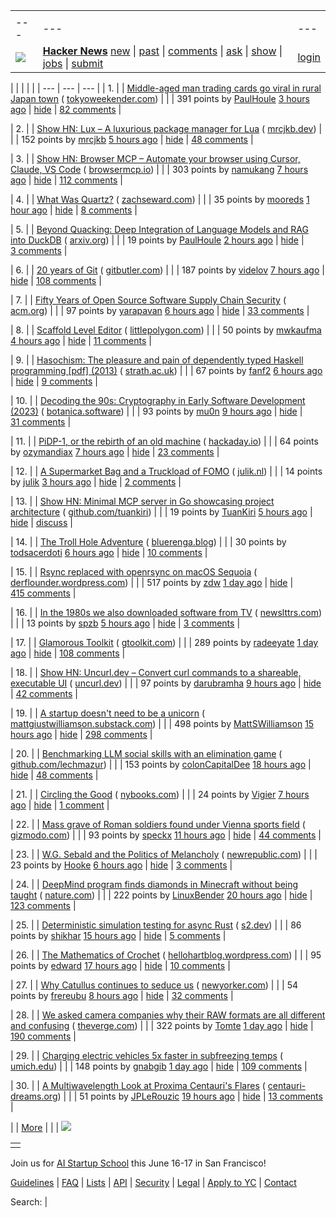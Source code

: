 |     |     |     |
| --- | --- | --- |
| |     |     |     |
| --- | --- | --- |
| [![](https://news.ycombinator.com/y18.svg)](https://news.ycombinator.com/) | **[Hacker News](https://news.ycombinator.com/news)** [new](https://news.ycombinator.com/newest) \| [past](https://news.ycombinator.com/front) \| [comments](https://news.ycombinator.com/newcomments) \| [ask](https://news.ycombinator.com/ask) \| [show](https://news.ycombinator.com/show) \| [jobs](https://news.ycombinator.com/jobs) \| [submit](https://news.ycombinator.com/submit) | [login](https://news.ycombinator.com/login?goto=news) | |

| |     |     |     |
| --- | --- | --- |
| 1. |  | [Middle-aged man trading cards go viral in rural Japan town](https://www.tokyoweekender.com/entertainment/middle-aged-man-trading-cards-go-viral-in-japan/) ( [tokyoweekender.com](https://news.ycombinator.com/from?site=tokyoweekender.com)) |
|  | 391 points by [PaulHoule](https://news.ycombinator.com/user?id=PaulHoule) [3 hours ago](https://news.ycombinator.com/item?id=43615912) \| [hide](https://news.ycombinator.com/hide?id=43615912&goto=news) \| [82 comments](https://news.ycombinator.com/item?id=43615912) |

| 2. |  | [Show HN: Lux – A luxurious package manager for Lua](https://mrcjkb.dev/posts/2025-04-07-lux-announcement.html) ( [mrcjkb.dev](https://news.ycombinator.com/from?site=mrcjkb.dev)) |
|  | 152 points by [mrcjkb](https://news.ycombinator.com/user?id=mrcjkb) [5 hours ago](https://news.ycombinator.com/item?id=43614285) \| [hide](https://news.ycombinator.com/hide?id=43614285&goto=news) \| [48 comments](https://news.ycombinator.com/item?id=43614285) |

| 3. |  | [Show HN: Browser MCP – Automate your browser using Cursor, Claude, VS Code](https://browsermcp.io/) ( [browsermcp.io](https://news.ycombinator.com/from?site=browsermcp.io)) |
|  | 303 points by [namukang](https://news.ycombinator.com/user?id=namukang) [7 hours ago](https://news.ycombinator.com/item?id=43613194) \| [hide](https://news.ycombinator.com/hide?id=43613194&goto=news) \| [112 comments](https://news.ycombinator.com/item?id=43613194) |

| 4. |  | [What Was Quartz?](https://www.zachseward.com/what-was-quartz/) ( [zachseward.com](https://news.ycombinator.com/from?site=zachseward.com)) |
|  | 35 points by [mooreds](https://news.ycombinator.com/user?id=mooreds) [1 hour ago](https://news.ycombinator.com/item?id=43616604) \| [hide](https://news.ycombinator.com/hide?id=43616604&goto=news) \| [8 comments](https://news.ycombinator.com/item?id=43616604) |

| 5. |  | [Beyond Quacking: Deep Integration of Language Models and RAG into DuckDB](https://arxiv.org/abs/2504.01157) ( [arxiv.org](https://news.ycombinator.com/from?site=arxiv.org)) |
|  | 19 points by [PaulHoule](https://news.ycombinator.com/user?id=PaulHoule) [2 hours ago](https://news.ycombinator.com/item?id=43616241) \| [hide](https://news.ycombinator.com/hide?id=43616241&goto=news) \| [3 comments](https://news.ycombinator.com/item?id=43616241) |

| 6. |  | [20 years of Git](https://blog.gitbutler.com/20-years-of-git/) ( [gitbutler.com](https://news.ycombinator.com/from?site=gitbutler.com)) |
|  | 187 points by [videlov](https://news.ycombinator.com/user?id=videlov) [7 hours ago](https://news.ycombinator.com/item?id=43613305) \| [hide](https://news.ycombinator.com/hide?id=43613305&goto=news) \| [108 comments](https://news.ycombinator.com/item?id=43613305) |

| 7. |  | [Fifty Years of Open Source Software Supply Chain Security](https://queue.acm.org/detail.cfm?id=3722542) ( [acm.org](https://news.ycombinator.com/from?site=acm.org)) |
|  | 97 points by [yarapavan](https://news.ycombinator.com/user?id=yarapavan) [6 hours ago](https://news.ycombinator.com/item?id=43614199) \| [hide](https://news.ycombinator.com/hide?id=43614199&goto=news) \| [33 comments](https://news.ycombinator.com/item?id=43614199) |

| 8. |  | [Scaffold Level Editor](https://blog.littlepolygon.com/posts/scaffold/) ( [littlepolygon.com](https://news.ycombinator.com/from?site=littlepolygon.com)) |
|  | 50 points by [mwkaufma](https://news.ycombinator.com/user?id=mwkaufma) [4 hours ago](https://news.ycombinator.com/item?id=43615322) \| [hide](https://news.ycombinator.com/hide?id=43615322&goto=news) \| [11 comments](https://news.ycombinator.com/item?id=43615322) |

| 9. |  | [Hasochism: The pleasure and pain of dependently typed Haskell programming \[pdf\] (2013)](https://personal.cis.strath.ac.uk/conor.mcbride/pub/hasochism.pdf) ( [strath.ac.uk](https://news.ycombinator.com/from?site=strath.ac.uk)) |
|  | 67 points by [fanf2](https://news.ycombinator.com/user?id=fanf2) [6 hours ago](https://news.ycombinator.com/item?id=43613994) \| [hide](https://news.ycombinator.com/hide?id=43613994&goto=news) \| [9 comments](https://news.ycombinator.com/item?id=43613994) |

| 10. |  | [Decoding the 90s: Cryptography in Early Software Development (2023)](https://www.botanica.software/post/decoding-the-90s) ( [botanica.software](https://news.ycombinator.com/from?site=botanica.software)) |
|  | 93 points by [mu0n](https://news.ycombinator.com/user?id=mu0n) [9 hours ago](https://news.ycombinator.com/item?id=43612102) \| [hide](https://news.ycombinator.com/hide?id=43612102&goto=news) \| [31 comments](https://news.ycombinator.com/item?id=43612102) |

| 11. |  | [PiDP-1, or the rebirth of an old machine](https://hackaday.io/project/202541-replica-of-the-pdp-1-pidp-1/log/239666-finished-the-first-test-batch-of-5-machines) ( [hackaday.io](https://news.ycombinator.com/from?site=hackaday.io)) |
|  | 64 points by [ozymandiax](https://news.ycombinator.com/user?id=ozymandiax) [7 hours ago](https://news.ycombinator.com/item?id=43595326) \| [hide](https://news.ycombinator.com/hide?id=43595326&goto=news) \| [23 comments](https://news.ycombinator.com/item?id=43595326) |

| 12. |  | [A Supermarket Bag and a Truckload of FOMO](https://blog.julik.nl/2025/03/a-little-adventure-in-modern-frontend) ( [julik.nl](https://news.ycombinator.com/from?site=julik.nl)) |
|  | 14 points by [julik](https://news.ycombinator.com/user?id=julik) [3 hours ago](https://news.ycombinator.com/item?id=43615986) \| [hide](https://news.ycombinator.com/hide?id=43615986&goto=news) \| [2 comments](https://news.ycombinator.com/item?id=43615986) |

| 13. |  | [Show HN: Minimal MCP server in Go showcasing project architecture](https://github.com/TuanKiri/weather-mcp-server) ( [github.com/tuankiri](https://news.ycombinator.com/from?site=github.com/tuankiri)) |
|  | 19 points by [TuanKiri](https://news.ycombinator.com/user?id=TuanKiri) [5 hours ago](https://news.ycombinator.com/item?id=43614582) \| [hide](https://news.ycombinator.com/hide?id=43614582&goto=news) \| [discuss](https://news.ycombinator.com/item?id=43614582) |

| 14. |  | [The Troll Hole Adventure](https://bluerenga.blog/2025/04/03/the-troll-hole-adventure-1980/) ( [bluerenga.blog](https://news.ycombinator.com/from?site=bluerenga.blog)) |
|  | 30 points by [todsacerdoti](https://news.ycombinator.com/user?id=todsacerdoti) [6 hours ago](https://news.ycombinator.com/item?id=43614081) \| [hide](https://news.ycombinator.com/hide?id=43614081&goto=news) \| [10 comments](https://news.ycombinator.com/item?id=43614081) |

| 15. |  | [Rsync replaced with openrsync on macOS Sequoia](https://derflounder.wordpress.com/2025/04/06/rsync-replaced-with-openrsync-on-macos-sequoia/) ( [derflounder.wordpress.com](https://news.ycombinator.com/from?site=derflounder.wordpress.com)) |
|  | 517 points by [zdw](https://news.ycombinator.com/user?id=zdw) [1 day ago](https://news.ycombinator.com/item?id=43605003) \| [hide](https://news.ycombinator.com/hide?id=43605003&goto=news) \| [415 comments](https://news.ycombinator.com/item?id=43605003) |

| 16. |  | [In the 1980s we also downloaded software from TV](https://newslttrs.com/in-the-1980s-we-also-downloaded-software-from-tv/) ( [newslttrs.com](https://news.ycombinator.com/from?site=newslttrs.com)) |
|  | 13 points by [spzb](https://news.ycombinator.com/user?id=spzb) [5 hours ago](https://news.ycombinator.com/item?id=43588032) \| [hide](https://news.ycombinator.com/hide?id=43588032&goto=news) \| [3 comments](https://news.ycombinator.com/item?id=43588032) |

| 17. |  | [Glamorous Toolkit](https://gtoolkit.com//) ( [gtoolkit.com](https://news.ycombinator.com/from?site=gtoolkit.com)) |
|  | 289 points by [radeeyate](https://news.ycombinator.com/user?id=radeeyate) [1 day ago](https://news.ycombinator.com/item?id=43606027) \| [hide](https://news.ycombinator.com/hide?id=43606027&goto=news) \| [108 comments](https://news.ycombinator.com/item?id=43606027) |

| 18. |  | [Show HN: Uncurl.dev – Convert curl commands to a shareable, executable UI](https://uncurl.dev/) ( [uncurl.dev](https://news.ycombinator.com/from?site=uncurl.dev)) |
|  | 97 points by [darubramha](https://news.ycombinator.com/user?id=darubramha) [9 hours ago](https://news.ycombinator.com/item?id=43607744) \| [hide](https://news.ycombinator.com/hide?id=43607744&goto=news) \| [42 comments](https://news.ycombinator.com/item?id=43607744) |

| 19. |  | [A startup doesn't need to be a unicorn](https://mattgiustwilliamson.substack.com/p/your-startup-doesnt-need-to-be-a) ( [mattgiustwilliamson.substack.com](https://news.ycombinator.com/from?site=mattgiustwilliamson.substack.com)) |
|  | 498 points by [MattSWilliamson](https://news.ycombinator.com/user?id=MattSWilliamson) [15 hours ago](https://news.ycombinator.com/item?id=43609242) \| [hide](https://news.ycombinator.com/hide?id=43609242&goto=news) \| [298 comments](https://news.ycombinator.com/item?id=43609242) |

| 20. |  | [Benchmarking LLM social skills with an elimination game](https://github.com/lechmazur/elimination_game) ( [github.com/lechmazur](https://news.ycombinator.com/from?site=github.com/lechmazur)) |
|  | 153 points by [colonCapitalDee](https://news.ycombinator.com/user?id=colonCapitalDee) [18 hours ago](https://news.ycombinator.com/item?id=43586380) \| [hide](https://news.ycombinator.com/hide?id=43586380&goto=news) \| [48 comments](https://news.ycombinator.com/item?id=43586380) |

| 21. |  | [Circling the Good](https://www.nybooks.com/articles/2025/04/24/circling-the-good-thomas-nagel/) ( [nybooks.com](https://news.ycombinator.com/from?site=nybooks.com)) |
|  | 24 points by [Vigier](https://news.ycombinator.com/user?id=Vigier) [7 hours ago](https://news.ycombinator.com/item?id=43613632) \| [hide](https://news.ycombinator.com/hide?id=43613632&goto=news) \| [1 comment](https://news.ycombinator.com/item?id=43613632) |

| 22. |  | [Mass grave of Roman soldiers found under Vienna sports field](https://gizmodo.com/mass-grave-of-150-roman-soldiers-found-under-vienna-sports-field-2000584946) ( [gizmodo.com](https://news.ycombinator.com/from?site=gizmodo.com)) |
|  | 93 points by [speckx](https://news.ycombinator.com/user?id=speckx) [11 hours ago](https://news.ycombinator.com/item?id=43584208) \| [hide](https://news.ycombinator.com/hide?id=43584208&goto=news) \| [44 comments](https://news.ycombinator.com/item?id=43584208) |

| 23. |  | [W.G. Sebald and the Politics of Melancholy](https://newrepublic.com/article/193177/wg-sebald-politics-melancholy) ( [newrepublic.com](https://news.ycombinator.com/from?site=newrepublic.com)) |
|  | 23 points by [Hooke](https://news.ycombinator.com/user?id=Hooke) [6 hours ago](https://news.ycombinator.com/item?id=43591196) \| [hide](https://news.ycombinator.com/hide?id=43591196&goto=news) \| [3 comments](https://news.ycombinator.com/item?id=43591196) |

| 24. |  | [DeepMind program finds diamonds in Minecraft without being taught](https://www.nature.com/articles/d41586-025-01019-w) ( [nature.com](https://news.ycombinator.com/from?site=nature.com)) |
|  | 222 points by [LinuxBender](https://news.ycombinator.com/user?id=LinuxBender) [20 hours ago](https://news.ycombinator.com/item?id=43584015) \| [hide](https://news.ycombinator.com/hide?id=43584015&goto=news) \| [123 comments](https://news.ycombinator.com/item?id=43584015) |

| 25. |  | [Deterministic simulation testing for async Rust](https://s2.dev/blog/dst) ( [s2.dev](https://news.ycombinator.com/from?site=s2.dev)) |
|  | 86 points by [shikhar](https://news.ycombinator.com/user?id=shikhar) [15 hours ago](https://news.ycombinator.com/item?id=43581900) \| [hide](https://news.ycombinator.com/hide?id=43581900&goto=news) \| [5 comments](https://news.ycombinator.com/item?id=43581900) |

| 26. |  | [The Mathematics of Crochet](https://hellohartblog.wordpress.com/2015/05/25/the-mathematics-of-crochet/) ( [hellohartblog.wordpress.com](https://news.ycombinator.com/from?site=hellohartblog.wordpress.com)) |
|  | 95 points by [edward](https://news.ycombinator.com/user?id=edward) [17 hours ago](https://news.ycombinator.com/item?id=43585649) \| [hide](https://news.ycombinator.com/hide?id=43585649&goto=news) \| [10 comments](https://news.ycombinator.com/item?id=43585649) |

| 27. |  | [Why Catullus continues to seduce us](https://www.newyorker.com/magazine/2025/04/07/catullus-poems-book-review-stephen-mitchell-isobel-williams) ( [newyorker.com](https://news.ycombinator.com/from?site=newyorker.com)) |
|  | 54 points by [frereubu](https://news.ycombinator.com/user?id=frereubu) [8 hours ago](https://news.ycombinator.com/item?id=43612807) \| [hide](https://news.ycombinator.com/hide?id=43612807&goto=news) \| [32 comments](https://news.ycombinator.com/item?id=43612807) |

| 28. |  | [We asked camera companies why their RAW formats are all different and confusing](https://www.theverge.com/tech/640119/camera-raw-spec-format-explained-adobe-dng-canon-nikon-sony-fujifilm) ( [theverge.com](https://news.ycombinator.com/from?site=theverge.com)) |
|  | 322 points by [Tomte](https://news.ycombinator.com/user?id=Tomte) [1 day ago](https://news.ycombinator.com/item?id=43580815) \| [hide](https://news.ycombinator.com/hide?id=43580815&goto=news) \| [190 comments](https://news.ycombinator.com/item?id=43580815) |

| 29. |  | [Charging electric vehicles 5x faster in subfreezing temps](https://news.umich.edu/charging-electric-vehicles-5x-faster-in-subfreezing-temps/) ( [umich.edu](https://news.ycombinator.com/from?site=umich.edu)) |
|  | 148 points by [gnabgib](https://news.ycombinator.com/user?id=gnabgib) [1 day ago](https://news.ycombinator.com/item?id=43589214) \| [hide](https://news.ycombinator.com/hide?id=43589214&goto=news) \| [109 comments](https://news.ycombinator.com/item?id=43589214) |

| 30. |  | [A Multiwavelength Look at Proxima Centauri's Flares](https://www.centauri-dreams.org/2025/04/01/a-multiwavelength-look-at-proxima-centauris-flares/) ( [centauri-dreams.org](https://news.ycombinator.com/from?site=centauri-dreams.org)) |
|  | 51 points by [JPLeRouzic](https://news.ycombinator.com/user?id=JPLeRouzic) [19 hours ago](https://news.ycombinator.com/item?id=43565891) \| [hide](https://news.ycombinator.com/hide?id=43565891&goto=news) \| [13 comments](https://news.ycombinator.com/item?id=43565891) |

|  | [More](https://news.ycombinator.com/?p=2) | |
| ![](https://news.ycombinator.com/s.gif)

|     |
| --- |
|  |

Join us for [AI Startup School](https://events.ycombinator.com/ai-sus) this June 16-17 in San Francisco!

[Guidelines](https://news.ycombinator.com/newsguidelines.html) \| [FAQ](https://news.ycombinator.com/newsfaq.html) \| [Lists](https://news.ycombinator.com/lists) \| [API](https://github.com/HackerNews/API) \| [Security](https://news.ycombinator.com/security.html) \| [Legal](https://www.ycombinator.com/legal/) \| [Apply to YC](https://www.ycombinator.com/apply/) \| [Contact](mailto:hn@ycombinator.com)

Search: |
